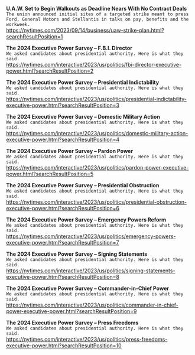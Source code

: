 **U.A.W. Set to Begin Walkouts as Deadline Nears With No Contract Deals**\
`The union announced initial sites of a targeted strike meant to press Ford, General Motors and Stellantis in talks on pay, benefits and the workweek.`\
https://nytimes.com/2023/09/14/business/uaw-strike-plan.html?searchResultPosition=1

**The 2024 Executive Power Survey – F.B.I. Director**\
`We asked candidates about presidential authority. Here is what they said.`\
https://nytimes.com/interactive/2023/us/politics/fbi-director-executive-power.html?searchResultPosition=2

**The 2024 Executive Power Survey – Presidential Indictability**\
`We asked candidates about presidential authority. Here is what they said.`\
https://nytimes.com/interactive/2023/us/politics/presidential-indictability-executive-power.html?searchResultPosition=3

**The 2024 Executive Power Survey – Domestic Military Action**\
`We asked candidates about presidential authority. Here is what they said.`\
https://nytimes.com/interactive/2023/us/politics/domestic-military-action-executive-power.html?searchResultPosition=4

**The 2024 Executive Power Survey – Pardon Power**\
`We asked candidates about presidential authority. Here is what they said.`\
https://nytimes.com/interactive/2023/us/politics/pardon-power-executive-power.html?searchResultPosition=5

**The 2024 Executive Power Survey – Presidential Obstruction**\
`We asked candidates about presidential authority. Here is what they said.`\
https://nytimes.com/interactive/2023/us/politics/presidential-obstruction-executive-power.html?searchResultPosition=6

**The 2024 Executive Power Survey – Emergency Powers Reform**\
`We asked candidates about presidential authority. Here is what they said.`\
https://nytimes.com/interactive/2023/us/politics/emergency-powers-executive-power.html?searchResultPosition=7

**The 2024 Executive Power Survey – Signing Statements**\
`We asked candidates about presidential authority. Here is what they said.`\
https://nytimes.com/interactive/2023/us/politics/signing-statements-executive-power.html?searchResultPosition=8

**The 2024 Executive Power Survey – Commander-in-Chief Power**\
`We asked candidates about presidential authority. Here is what they said.`\
https://nytimes.com/interactive/2023/us/politics/commander-in-chief-power-executive-power.html?searchResultPosition=9

**The 2024 Executive Power Survey – Press Freedoms**\
`We asked candidates about presidential authority. Here is what they said.`\
https://nytimes.com/interactive/2023/us/politics/press-freedoms-executive-power.html?searchResultPosition=10

